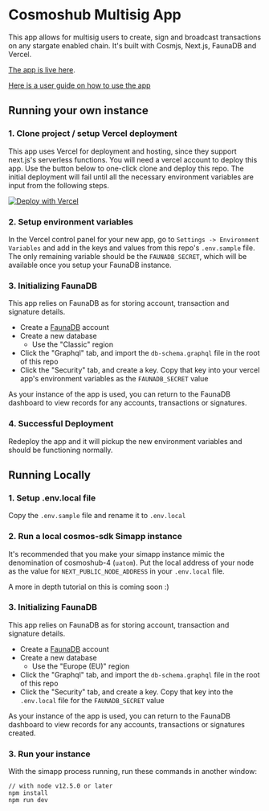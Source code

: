 # Cosmoshub Multisig App

This app allows for multisig users to create, sign and broadcast transactions on any stargate enabled chain. It's built with Cosmjs, Next.js, FaunaDB and Vercel.

[The app is live here](https://cosmos-multisig-ui-dun.vercel.app/cosmoshub).

[Here is a user guide on how to use the app](https://github.com/samepant/cosmoshub-legacy-multisig/blob/master/docs/App%20User%20Guide.md)

## Running your own instance

### 1. Clone project / setup Vercel deployment

This app uses Vercel for deployment and hosting, since they support next.js's serverless functions. You will need a vercel account to deploy this app. Use the button below to one-click clone and deploy this repo. The initial deployment will fail until all the necessary environment variables are input from the following steps.

[![Deploy with Vercel](https://vercel.com/button)](https://vercel.com/new/clone?repository-url=https%3A%2F%2Fgithub.com%2Fvercel%2Fnext.js%2Ftree%2Fcanary%2Fexamples%2Fhello-world)

### 2. Setup environment variables

In the Vercel control panel for your new app, go to `Settings -> Environment Variables` and add in the keys and values from this repo's `.env.sample` file. The only remaining variable should be the `FAUNADB_SECRET`, which will be available once you setup your FaunaDB instance.

### 3. Initializing FaunaDB

This app relies on FaunaDB as for storing account, transaction and signature details.

- Create a [FaunaDB](https://dashboard.fauna.com/) account
- Create a new database
  - Use the "Classic" region
- Click the "Graphql" tab, and import the `db-schema.graphql` file in the root of this repo
- Click the "Security" tab, and create a key. Copy that key into your vercel app's environment variables as the `FAUNADB_SECRET` value

As your instance of the app is used, you can return to the FaunaDB dashboard to view records for any accounts, transactions or signatures.

### 4. Successful Deployment

Redeploy the app and it will pickup the new environment variables and should be functioning normally.

## Running Locally

### 1. Setup .env.local file

Copy the `.env.sample` file and rename it to `.env.local`

### 2. Run a local cosmos-sdk Simapp instance

It's recommended that you make your simapp instance mimic the denomination of cosmoshub-4 (`uatom`). Put the local address of your node as the value for `NEXT_PUBLIC_NODE_ADDRESS` in your `.env.local` file.

A more in depth tutorial on this is coming soon :)

### 3. Initializing FaunaDB

This app relies on FaunaDB as for storing account, transaction and signature details.

- Create a [FaunaDB](https://dashboard.fauna.com/) account
- Create a new database
  - Use the "Europe (EU)" region
- Click the "Graphql" tab, and import the `db-schema.graphql` file in the root of this repo
- Click the "Security" tab, and create a key. Copy that key into the `.env.local` file for the `FAUNADB_SECRET` value

As your instance of the app is used, you can return to the FaunaDB dashboard to view records for any accounts, transactions or signatures created.

### 3. Run your instance

With the simapp process running, run these commands in another window:

```
// with node v12.5.0 or later
npm install
npm run dev
```
